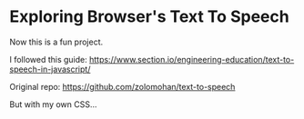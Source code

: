 # Exploring Browser's Text To Speech

Now this is a fun project.

I followed this guide: https://www.section.io/engineering-education/text-to-speech-in-javascript/

Original repo: https://github.com/zolomohan/text-to-speech

But with my own CSS...
